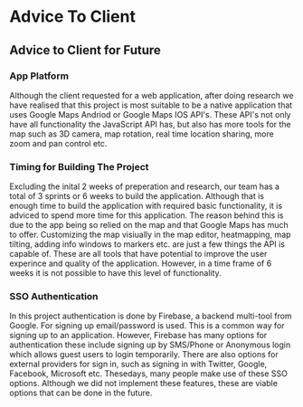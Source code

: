 # Advice To Client
## Advice to Client for Future
### App Platform
Although the client requested for a web application, after doing research we have realised that this project is most suitable to be a native application that uses Google Maps Andriod or Google Maps IOS API's. These API's not only have all functionality the JavaScript API has, but also has more tools for the map such as 3D camera, map rotation, real time location sharing, more zoom and pan control etc. 

### Timing for Building The Project

Excluding the inital 2 weeks of preperation and research, our team has a total of 3 sprints or 6 weeks to build the application. Although that is enough time to build the application with required basic functionality, it is adviced to spend more time for this application. The reason behind this is due to the app being so relied on the map and that Google Maps has much to offer. Customizing the map visiually in the map editor, heatmapping, map tilting, adding info windows to markers etc. are just a few things the API is capable of. These are all tools that have potential to improve the user experince and quality of the application. However, in a time frame of 6 weeks it is not possible to have this level of functionality.

### SSO Authentication

In this project authentication is done by Firebase, a backend multi-tool from Google. For signing up email/password is used. This is a common way for signing up to an application. However, Firebase has many options for authentication these include signing up by SMS/Phone or Anonymous login which allows guest users to login temporarily. There are also options for external providers for sign in, such as signing in with Twitter, Google, Facebook, Microsoft etc. Thesedays, many people make use of these SSO options. Although we did not implement these features, these are viable options that can be done in the future.




